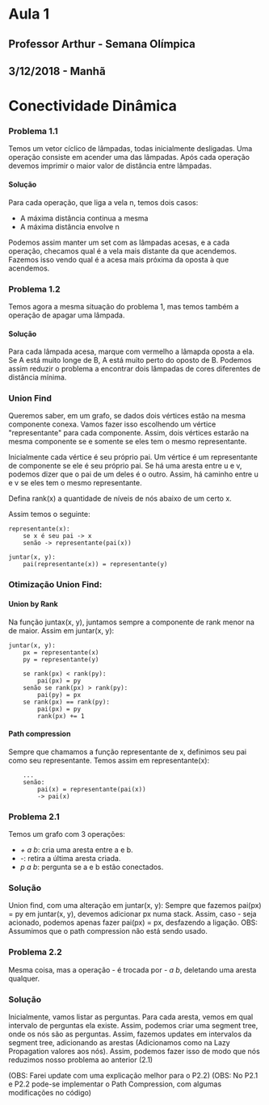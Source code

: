# Aula 1
## Professor Arthur - Semana Olímpica
## 3/12/2018 - Manhã

# Conectividade Dinâmica

### Problema 1.1

Temos um vetor cíclico de lâmpadas, todas inicialmente desligadas.
Uma operação consiste em acender uma das lâmpadas.
Após cada operação devemos imprimir o maior valor de distância entre lâmpadas.

#### Solução

Para cada operação, que liga a vela n, temos dois casos:
 - A máxima distância continua a mesma
 - A máxima distância envolve n

Podemos assim manter um set com as lâmpadas acesas, e a cada operação, checamos qual é a vela mais distante da que acendemos.
Fazemos isso vendo qual é a acesa mais próxima da oposta à que acendemos.

### Problema 1.2
Temos agora a mesma situação do problema 1, mas temos também a operação de apagar uma lâmpada.

#### Solução

Para cada lâmpada acesa, marque com vermelho a lâmapda oposta a ela.
Se A está muito longe de B, A está muito perto do oposto de B.
Podemos assim reduzir o problema a encontrar dois lâmpadas de cores diferentes de distância mínima.

### Union Find
Queremos saber, em um grafo, se dados dois vértices estão na mesma componente conexa.
Vamos fazer isso escolhendo um vértice "representante" para cada componente.
Assim, dois vértices estarão na mesma componente se e somente se eles tem o mesmo representante.

Inicialmente cada vértice é seu próprio pai.
Um vértice é um representante de componente se ele é seu próprio pai.
Se há uma aresta entre u e v, podemos dizer que o pai de um deles é o outro.
Assim, há caminho entre u e v se eles tem o mesmo representante.

Defina rank(x) a quantidade de níveis de nós abaixo de um certo x.

Assim temos o seguinte:
```
representante(x):
	se x é seu pai -> x
	senão -> representante(pai(x))

juntar(x, y):
	pai(representante(x)) = representante(y)
```

### Otimização Union Find:

#### Union by Rank
Na função juntax(x, y), juntamos sempre a componente de rank menor na de maior.
Assim em juntar(x, y):

```
juntar(x, y):
	px = representante(x)
	py = representante(y)

	se rank(px) < rank(py):
		pai(px) = py
	senão se rank(px) > rank(py):
		pai(py) = px
	se rank(px) == rank(py):
		pai(px) = py
		rank(px) += 1
```

#### Path compression
Sempre que chamamos a função representante de x, definimos seu pai como seu representante.
Temos assim em representante(x):

```
	...
	senão:
		pai(x) = representante(pai(x))
		-> pai(x)
```

### Problema 2.1
Temos um grafo com 3 operações:
 - *+ a b*: cria uma aresta entre a e b.
 - *-*: retira a última aresta criada.
 - *p a b*: pergunta se a e b estão conectados.

### Solução
Union find, com uma alteração em juntar(x, y):
Sempre que fazemos pai(px) = py em juntar(x, y), devemos adicionar px numa stack.
Assim, caso - seja acionado, podemos apenas fazer pai(px) = px, desfazendo a ligação.
OBS: Assumimos que o path compression não está sendo usado.

### Problema 2.2
Mesma coisa, mas a operação *-* é trocada por *- a b*, deletando uma aresta qualquer.

### Solução
Inicialmente, vamos listar as perguntas.
Para cada aresta, vemos em qual intervalo de perguntas ela existe.
Assim, podemos criar uma segment tree, onde os nós são as perguntas.
Assim, fazemos updates em intervalos da segment tree, adicionando as arestas (Adicionamos como na Lazy Propagation valores aos nós).
Assim, podemos fazer isso de modo que nós reduzimos nosso problema ao anterior (2.1)

(OBS: Farei update com uma explicação melhor para o P2.2)
(OBS: No P2.1 e P2.2 pode-se implementar o Path Compression, com algumas modificações no código)
